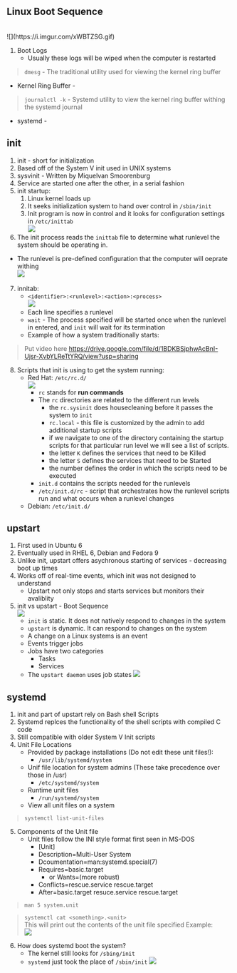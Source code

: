 ## Linux Boot Sequence
<br>
![](https://i.imgur.com/xWBTZSG.gif)

1. Boot Logs
   - Usually these logs will be wiped when the computer is restarted

> ``dmesg`` - The traditional utility used for viewing the kernel ring buffer

- Kernel Ring Buffer -

> ``journalctl -k`` - Systemd utility to view the kernel ring buffer withing the systemd journal

- systemd -

## init

1. init - short for initialization
2. Based off of the System V init used in UNIX systems
3. sysvinit - Written by Miquelvan Smoorenburg
4. Service are started one after the other, in a serial fashion
5. init startup:
   1. Linux kernel loads up
   2. It seeks initialization system to hand over control in ``/sbin/init``
   3. Init program is now in control and it looks for configuration settings in ``/etc/inittab``<br>
![](https://i.imgur.com/jTcEnzt.gif)
6. The init process reads the ``inittab`` file to determine what runlevel the system should be operating in.
- The runlevel is pre-defined configuration that the computer will oeprate withing<br>
![](https://i.imgur.com/mUMj5lO.gif)
7. innitab:
   - ``<identifier>:<runlevel>:<action>:<process>``<br>
![](https://i.imgur.com/5CK7olH.gif)
   - Each line specifies a runlevel
   - ``wait`` - The process specified will be started once when the runlevel in entered, and ``init`` will wait for its termination
   - Example of how a system traditionally starts:
>	 Put video here https://drive.google.com/file/d/1BDKBSjphwAcBnI-Ujsr-XvbYLReTtYRQ/view?usp=sharing

8. Scripts that init is using to get the system running:
   - Red Hat: ``/etc/rc.d/``<br>
![](https://i.imgur.com/2jPMnje.gif)
	   - ``rc`` stands for **run commands**
     - The ``rc`` directories are related to the different run levels
		 - the ``rc.sysinit`` does housecleaning before it passes the system to ``init``
		 - ``rc.local`` - this file is customized by the admin to add additional startup scripts
		 - if we navigate to one of the directory containing the startup scripts for that particular run level we will see a list of scripts.
       - the letter ``K`` defines the services that need to be Killed
       - the letter ``S`` defines the services that need to be Started
       - the number defines the order in which the scripts need to be executed
     - ``init.d`` contains the scripts needed for the runlevels
     - ``/etc/init.d/rc`` - script that orchestrates how the runlevel scripts run and what occurs when a runlevel changes
   - Debian: ``/etc/init.d/``

## upstart

1. First used in Ubuntu 6
2. Eventually used in RHEL 6, Debian and Fedora 9
3. Unlike init, upstart offers asychronous starting of services - decreasing boot up times
4. Works off of real-time events, which init was not designed to understand
   - Upstart not only stops and starts services but monitors their avaliblity
5. init vs upstart - Boot Sequence<br>
![](https://i.imgur.com/62OYgWN.gif)
   - ``init`` is static. It does not natively respond to changes in the system
   - ``upstart`` is dynamic. It can respond to changes on the system
   - A change on a Linux systems is an event  
   - Events trigger jobs
   - Jobs have two categories
     - Tasks
     - Services
   - The ``upstart daemon`` uses job states
![](https://i.imgur.com/B4J8CoA.gif)

## systemd

1. init and part of upstart rely on Bash shell Scripts
2. Systemd replces the functionality of the shell scripts with compiled C code
3. Still compatible with older System V Init scripts
4. Unit File Locations
   - Provided by package installations (Do not edit these unit files!):
     - ``/usr/lib/systemd/system``
   - Unif file location for system admins (These take precedence over those in /usr)
     - ``/etc/systemd/system``
   - Runtime unit files
     - ``/run/systemd/system``
   - View all unit files on a system
> ``systemctl list-unit-files``

5. Components of the Unit file
   - Unit files follow the INI style format first seen in MS-DOS
     - [Unit]
     - Description=Multi-User System
     - Dcoumentation=man:systemd.special(7)
     - Requires=basic.target
       - or Wants=(more robust)
     - Conflicts=rescue.service rescue.target
     - After=basic.target resuce.service rescue.target
> ``man 5 system.unit``

> ``systemctl cat <something>.<unit>``<br>
This will print out the contents of the unit file specified
Example:<br>
![](https://i.imgur.com/xFXRKl1.gif)

6. How does systemd boot the system?
   - The kernel still looks for ``/sbing/init``
   - ``systemd`` just took the place of ``/sbin/init``
![](https://i.imgur.com/gOLR3lE.gif)
